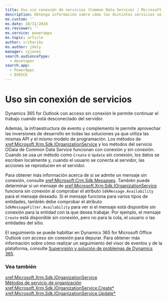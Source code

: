 ```yaml
---
title: Uso sin conexión de servicios (Common Data Service) | Microsoft Docs
description: Obtenga información sobre cómo los distintos servicios se pueden utilizar sin conexión. Hay varios mensajes que se admiten sin conexión. También puede determinar si un mensaje IOrganizationService funciona sin conexión si comprueba el atributo SdkMessage.Availability del mensaje deseado.
ms.custom: ''
ms.date: 10/31/2018
ms.reviewer: ''
ms.service: powerapps
ms.topic: article
author: sriharibs
ms.author: jdaly
manager: ryjones
search.audienceType:
  - developer
search.app:
  - PowerApps
  - D365CE
---
```


# <a name="offline-use-of-services"></a>Uso sin conexión de servicios

Dynamics 365 for Outlook con acceso sin conexión le permite continuar el trabajo cuando está desconectado del servidor.  
  
 Además, la infraestructura de evento y complemento le permite aprovechar las inversiones de desarrollo en todas las soluciones ya que utiliza las mismas API y el mismo modelo de programación. Los métodos de <xref:Microsoft.Xrm.Sdk.IOrganizationService> y los métodos del servicio OData de Common Data Service funcionan con conexión y sin conexión. Cuando se usa un método como `Create` o `Update` sin conexión, los datos se escriben localmente y, cuando el usuario se conecta al servidor, las acciones se reproducen en el servidor.  
  
 Para obtener más información acerca de si se admite un mensaje sin conexión, consulte <xref:Microsoft.Crm.Sdk.Messages>. También puede determinar si un mensaje de <xref:Microsoft.Xrm.Sdk.IOrganizationService> funciona sin conexión al comprobar el atributo `SdkMessage.Availability` para el mensaje deseado. Si el mensaje funciona para varios tipos de entidades, también debe comprobar el atributo `SdkMessageFilter.Availability` para ver si el mensaje está disponible sin conexión para la entidad con la que desea trabajar. Por ejemplo, el mensaje `Create` está disponible sin conexión, pero no para la cola, el usuario o las entidades del sitio.  
  
 El seguimiento se puede habilitar en Dynamics 365 for Microsoft Office Outlook con acceso sin conexión para depurar. Para obtener más información sobre cómo realizar un seguimiento del visor de eventos y de la plataforma, consulte [Supervisión y solución de problemas de Dynamics 365](https://technet.microsoft.com/library/hh699694.aspx).  
  
### <a name="see-also"></a>Vea también  
 
 <xref:Microsoft.Xrm.Sdk.IOrganizationService>   
 [Métodos de servicio de organización](/dynamics365/customer-engagement/developer/org-service/organization-service-methods)   
 <xref:Microsoft.Xrm.Sdk.IOrganizationService.Create*>   
 <xref:Microsoft.Xrm.Sdk.IOrganizationService.Update*>